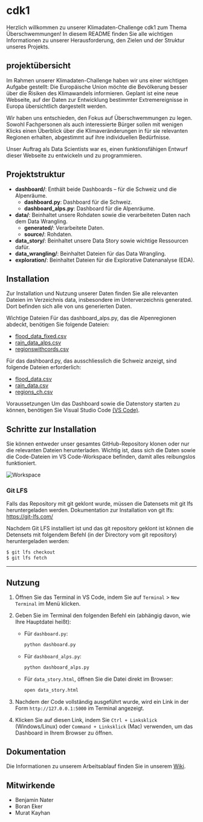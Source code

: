 # cdk1
Herzlich willkommen zu unserer Klimadaten-Challenge cdk1 zum Thema Überschwemmungen! In diesem README finden Sie alle wichtigen Informationen zu unserer Herausforderung, den Zielen und der Struktur unseres Projekts.

## projektübersicht
Im Rahmen unserer Klimadaten-Challenge haben wir uns einer wichtigen Aufgabe gestellt: Die Europäische Union möchte die Bevölkerung besser über die Risiken des Klimawandels informieren. Geplant ist eine neue Webseite, auf der Daten zur Entwicklung bestimmter Extremereignisse in Europa übersichtlich dargestellt werden.

Wir haben uns entschieden, den Fokus auf Überschwemmungen zu legen. Sowohl Fachpersonen als auch interessierte Bürger sollen mit wenigen Klicks einen Überblick über die Klimaveränderungen in für sie relevanten Regionen erhalten, abgestimmt auf ihre individuellen Bedürfnisse.

Unser Auftrag als Data Scientists war es, einen funktionsfähigen Entwurf dieser Webseite zu entwickeln und zu programmieren.

## Projektstruktur

- **dashboard/**: Enthält beide Dashboards – für die Schweiz und die Alpenräume.
  - **dashboard.py**: Dashboard für die Schweiz.
  - **dashboard_alps.py**: Dashboard für die Alpenräume.
- **data/**: Beinhaltet unsere Rohdaten sowie die verarbeiteten Daten nach dem Data Wrangling.
  - **generated/**: Verarbeitete Daten.
  - **source/**: Rohdaten.
- **data_story/**: Beinhaltet unsere Data Story sowie wichtige Ressourcen dafür.
- **data_wrangling/**: Beinhaltet Dateien für das Data Wrangling.
- **exploration/**: Beinhaltet Dateien für die Explorative Datenanalyse (EDA).

## Installation
Zur Installation und Nutzung unserer Daten finden Sie alle relevanten Dateien im Verzeichnis data, insbesondere im Unterverzeichnis generated. Dort befinden sich alle von uns generierten Daten.

Wichtige Dateien
Für das dashboard_alps.py, das die Alpenregionen abdeckt, benötigen Sie folgende Dateien:

- [flood_data_fixed.csv](https://github.com/bn4t/cdk1/blob/master/data/generated/flood_data_fixed.csv)
- [rain_data_alps.csv](https://github.com/bn4t/cdk1/blob/master/data/generated/rain_data_alps.csv)
- [regionswithcords.csv](https://github.com/bn4t/cdk1/blob/master/data/generated/regionswithcords.csv)

Für das dashboard.py, das ausschliesslich die Schweiz anzeigt, sind folgende Dateien erforderlich:

- [flood_data.csv](https://github.com/bn4t/cdk1/blob/master/data/generated/flood_data.csv)
- [rain_data.csv](https://github.com/bn4t/cdk1/blob/master/data/generated/rain_data.csv)
- [regions_ch.csv](https://github.com/bn4t/cdk1/blob/master/data/generated/regions_ch.csv)

Voraussetzungen
Um das Dashboard sowie die Datenstory starten zu können, benötigen Sie Visual Studio Code [(VS Code)](https://code.visualstudio.com/).

## Schritte zur Installation
Sie können entweder unser gesamtes GitHub-Repository klonen oder nur die relevanten Dateien herunterladen. Wichtig ist, dass sich die Daten sowie die Code-Dateien im VS Code-Workspace befinden, damit alles reibungslos funktioniert.

![Workspace](https://github.com/bn4t/cdk1/assets/145562358/a282049a-17d0-4735-8b62-d58afc74614c)


### Git LFS

Falls das Repository mit git geklont wurde, müssen die Datensets mit git lfs heruntergeladen werden.
Dokumentation zur Installation von git lfs: https://git-lfs.com/

Nachdem Git LFS installiert ist und das git repository geklont ist können die Detensets mit folgendem Befehl 
(in der Directory vom git repository) heruntergeladen werden:

```bash
$ git lfs checkout
$ git lfs fetch
```

----


## Nutzung
1. Öffnen Sie das Terminal in VS Code, indem Sie auf `Terminal` > `New Terminal` im Menü klicken.
2. Geben Sie im Terminal den folgenden Befehl ein (abhängig davon, wie Ihre Hauptdatei heißt):
   
   - Für `dashboard.py`:
     ```bash
     python dashboard.py
     ```
   - Für `dashboard_alps.py`:
     ```bash
     python dashboard_alps.py
     ```
   - Für `data_story.html`, öffnen Sie die Datei direkt im Browser:
     ```bash
     open data_story.html
     ```

4. Nachdem der Code vollständig ausgeführt wurde, wird ein Link in der Form `http://127.0.0.1:5000` im Terminal angezeigt.
5. Klicken Sie auf diesen Link, indem Sie `Ctrl + Linksklick` (Windows/Linux) oder `Command + Linksklick` (Mac) verwenden, um das Dashboard in Ihrem Browser zu öffnen.

## Dokumentation
Die Informationen zu unserem Arbeitsablauf finden Sie in unserem [Wiki](https://github.com/bn4t/cdk1/wiki).

## Mitwirkende
- Benjamin Nater
- Boran Eker
- Murat Kayhan

